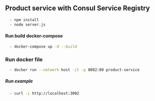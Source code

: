 ## Product service with Consul Service Registry

```bash
  - npm install
  - node server.js
```

#### Run build docker-compose

```bash
  - docker-compose up -d --build
```

### Run docker file

```bash
  - docker run --network host -it -p 8082:80 product-service
```

##### Run example

```sh
  - curl -i http://localhost:3002
```